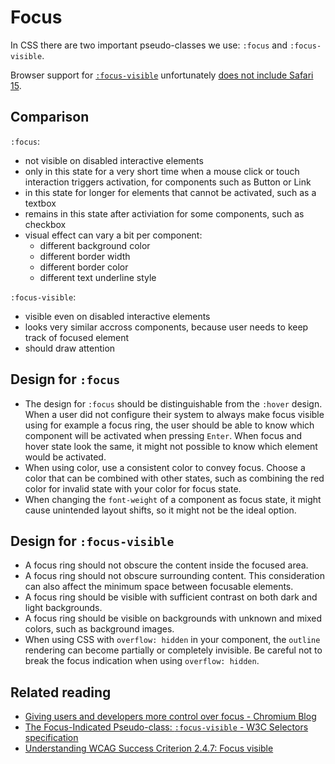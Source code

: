 <!--
@license EUPL-1.2
Copyright (c) 2021 Robbert Broersma
-->

# Focus

In CSS there are two important pseudo-classes we use: `:focus` and `:focus-visible`.

Browser support for [`:focus-visible`](https://developer.mozilla.org/en-US/docs/Web/CSS/:focus-visible) unfortunately [does not include Safari 15](https://caniuse.com/css-focus-visible).

## Comparison

`:focus`:

- not visible on disabled interactive elements
- only in this state for a very short time when a mouse click or touch interaction triggers activation, for components such as Button or Link
- in this state for longer for elements that cannot be activated, such as a textbox
- remains in this state after activiation for some components, such as checkbox
- visual effect can vary a bit per component:
  - different background color
  - different border width
  - different border color
  - different text underline style

`:focus-visible`:

- visible even on disabled interactive elements
- looks very similar accross components, because user needs to keep track of focused element
- should draw attention

## Design for `:focus`

- The design for `:focus` should be distinguishable from the `:hover` design. When a user did not configure their system to always make focus visible using for example a focus ring, the user should be able to know which component will be activated when pressing `Enter`. When focus and hover state look the same, it might not possible to know which element would be activated.
- When using color, use a consistent color to convey focus. Choose a color that can be combined with other states, such as combining the red color for invalid state with your color for focus state.
- When changing the `font-weight` of a component as focus state, it might cause unintended layout shifts, so it might not be the ideal option.

## Design for `:focus-visible`

- A focus ring should not obscure the content inside the focused area.
- A focus ring should not obscure surrounding content. This consideration can also affect the minimum space between focusable elements.
- A focus ring should be visible with sufficient contrast on both dark and light backgrounds.
- A focus ring should be visible on backgrounds with unknown and mixed colors, such as background images.
- When using CSS with `overflow: hidden` in your component, the `outline` rendering can become partially or completely invisible. Be careful not to break the focus indication when using `overflow: hidden`.

## Related reading

- [Giving users and developers more control over focus - Chromium Blog](https://blog.chromium.org/2020/09/giving-users-and-developers-more.html)
- [The Focus-Indicated Pseudo-class: `:focus-visible` - W3C Selectors specification](https://www.w3.org/TR/selectors-4/#the-focus-visible-pseudo)
- [Understanding WCAG Success Criterion 2.4.7: Focus visible](https://www.w3.org/TR/UNDERSTANDING-WCAG20/navigation-mechanisms-focus-visible.html)

